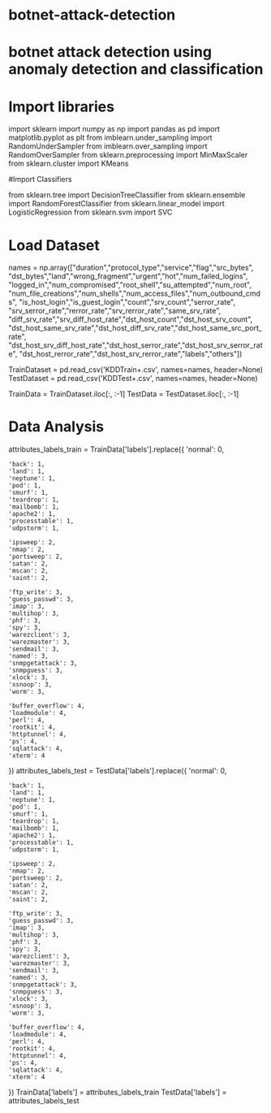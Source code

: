 # botnet-attack-detection
# botnet attack detection using anomaly detection and classification

# Import libraries

import sklearn
import numpy as np
import pandas as pd
import matplotlib.pyplot as plt
from imblearn.under_sampling import RandomUnderSampler
from imblearn.over_sampling import RandomOverSampler
from sklearn.preprocessing import MinMaxScaler
from sklearn.cluster import KMeans

#Import Classifiers

from sklearn.tree import DecisionTreeClassifier
from sklearn.ensemble import RandomForestClassifier
from sklearn.linear_model import LogisticRegression
from sklearn.svm import SVC

# Load Dataset

names = np.array(["duration","protocol_type","service","flag","src_bytes",
    "dst_bytes","land","wrong_fragment","urgent","hot","num_failed_logins",
    "logged_in","num_compromised","root_shell","su_attempted","num_root",
    "num_file_creations","num_shells","num_access_files","num_outbound_cmds",
    "is_host_login","is_guest_login","count","srv_count","serror_rate",
    "srv_serror_rate","rerror_rate","srv_rerror_rate","same_srv_rate",
    "diff_srv_rate","srv_diff_host_rate","dst_host_count","dst_host_srv_count",
    "dst_host_same_srv_rate","dst_host_diff_srv_rate","dst_host_same_src_port_rate",
    "dst_host_srv_diff_host_rate","dst_host_serror_rate","dst_host_srv_serror_rate",
    "dst_host_rerror_rate","dst_host_srv_rerror_rate","labels","others"])

TrainDataset = pd.read_csv('KDDTrain+.csv', names=names, header=None)
TestDataset = pd.read_csv('KDDTest+.csv', names=names, header=None)

TrainData = TrainDataset.iloc[:, :-1]
TestData = TestDataset.iloc[:, :-1]

# Data Analysis

attributes_labels_train =  TrainData['labels'].replace({
    'normal': 0,
    
    'back': 1,
    'land': 1,
    'neptune': 1,
    'pod': 1,
    'smurf': 1,
    'teardrop': 1,
    'mailbomb': 1,
    'apache2': 1,
    'processtable': 1,
    'udpstorm': 1,
    
    'ipsweep': 2,
    'nmap': 2,
    'portsweep': 2,
    'satan': 2,
    'mscan': 2,
    'saint': 2,

    'ftp_write': 3,
    'guess_passwd': 3,
    'imap': 3,
    'multihop': 3,
    'phf': 3,
    'spy': 3,
    'warezclient': 3,
    'warezmaster': 3,
    'sendmail': 3,
    'named': 3,
    'snmpgetattack': 3,
    'snmpguess': 3,
    'xlock': 3,
    'xsnoop': 3,
    'worm': 3,
    
    'buffer_overflow': 4,
    'loadmodule': 4,
    'perl': 4,
    'rootkit': 4,
    'httptunnel': 4,
    'ps': 4,    
    'sqlattack': 4,
    'xterm': 4
})
attributes_labels_test = TestData['labels'].replace({
    'normal': 0,
    
    'back': 1,
    'land': 1,
    'neptune': 1,
    'pod': 1,
    'smurf': 1,
    'teardrop': 1,
    'mailbomb': 1,
    'apache2': 1,
    'processtable': 1,
    'udpstorm': 1,
    
    'ipsweep': 2,
    'nmap': 2,
    'portsweep': 2,
    'satan': 2,
    'mscan': 2,
    'saint': 2,

    'ftp_write': 3,
    'guess_passwd': 3,
    'imap': 3,
    'multihop': 3,
    'phf': 3,
    'spy': 3,
    'warezclient': 3,
    'warezmaster': 3,
    'sendmail': 3,
    'named': 3,
    'snmpgetattack': 3,
    'snmpguess': 3,
    'xlock': 3,
    'xsnoop': 3,
    'worm': 3,
    
    'buffer_overflow': 4,
    'loadmodule': 4,
    'perl': 4,
    'rootkit': 4,
    'httptunnel': 4,
    'ps': 4,    
    'sqlattack': 4,
    'xterm': 4
})
TrainData['labels'] = attributes_labels_train
TestData['labels'] = attributes_labels_test





